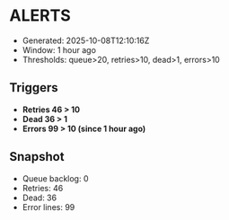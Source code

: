 # ALERTS

- Generated: 2025-10-08T12:10:16Z
- Window: 1 hour ago
- Thresholds: queue>20, retries>10, dead>1, errors>10

## Triggers
- **Retries 46 > 10**
- **Dead 36 > 1**
- **Errors 99 > 10 (since 1 hour ago)**

## Snapshot
- Queue backlog: 0
- Retries: 46
- Dead: 36
- Error lines: 99
